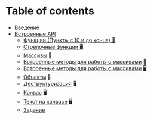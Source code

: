 # Table of contents

* [Введение](README.md)
* [Встроенные API](02/README.md)
  * [Функции (Пункты с 10 и до конца) &#128170;](https://htmlacademy.ru/courses/215) 
  * [Стрелочные функции &#128421;]() 
  * [Массивы](https://htmlacademy.ru/courses/213) &#128170;
  * [Встроенные методы для работы с массивами]() &#128215;
  * [Встроенные методы для работы с массивами]() &#128421;
  * [Объекты](https://htmlacademy.ru/courses/217) &#128170;
  * [Деструктуризация]() &#128421;
  * [Канвас]() &#128421;
  * [Текст на канвасе]() &#128421;
  * [Задание](02/task.md)

